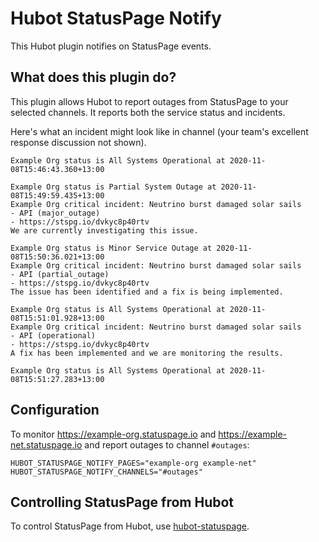 # Hubot StatusPage Notify

This Hubot plugin notifies on StatusPage events.

## What does this plugin do?

This plugin allows Hubot to report outages from StatusPage to your selected channels. It reports both the service status and incidents.

Here's what an incident might look like in channel (your team's excellent response discussion not shown).

```
Example Org status is All Systems Operational at 2020-11-08T15:46:43.360+13:00

Example Org status is Partial System Outage at 2020-11-08T15:49:59.435+13:00
Example Org critical incident: Neutrino burst damaged solar sails
- API (major_outage)
- https://stspg.io/dvkyc8p40rtv
We are currently investigating this issue.

Example Org status is Minor Service Outage at 2020-11-08T15:50:36.021+13:00
Example Org critical incident: Neutrino burst damaged solar sails
- API (partial_outage)
- https://stspg.io/dvkyc8p40rtv
The issue has been identified and a fix is being implemented.

Example Org status is All Systems Operational at 2020-11-08T15:51:01.928+13:00
Example Org critical incident: Neutrino burst damaged solar sails
- API (operational)
- https://stspg.io/dvkyc8p40rtv
A fix has been implemented and we are monitoring the results.

Example Org status is All Systems Operational at 2020-11-08T15:51:27.283+13:00
```

## Configuration

To monitor https://example-org.statuspage.io and https://example-net.statuspage.io and report outages to channel `#outages`:

```
HUBOT_STATUSPAGE_NOTIFY_PAGES="example-org example-net"
HUBOT_STATUSPAGE_NOTIFY_CHANNELS="#outages"
```

## Controlling StatusPage from Hubot

To control StatusPage from Hubot, use [hubot-statuspage]().